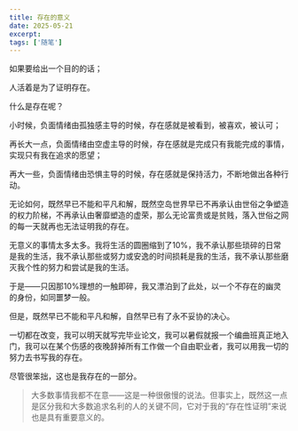 ```yaml
---
title: 存在的意义
date: 2025-05-21
excerpt: 
tags: ['随笔']
---
```


如果要给出一个目的的话；

人活着是为了证明存在。

什么是存在呢？

小时候，负面情绪由孤独感主导的时候，存在感就是被看到，被喜欢，被认可；

再长大一点，负面情绪由空虚主导的时候，存在感就是完成只有我能完成的事情，实现只有我在追求的愿望；

再大一些，负面情绪由恐惧主导的时候，存在感就是保持活力，不断地做出各种行动。

无论如何，既然早已不能和平凡和解，既然空岛世界早已不再承认由世俗之争塑造的权力阶梯，不再承认由奢靡塑造的虚荣，那么无论富贵或是贫贱，落入世俗之网的每一天就再也无法证明我的存在。

无意义的事情太多太多。我将生活的圆圈缩到了10%，我不承认那些琐碎的日常是我的生活，我不承认那些或努力或安逸的时间损耗是我的生活，我不承认那些磨灭我个性的努力和尝试是我的生活。

于是——只因那10%理想的一触即碎，我又漂泊到了此处，以一个不存在的幽灵的身份，如同噩梦一般。

但是，既然早已不能和平凡和解，自然早已有了永不妥协的决心。

一切都在改变，我可以明天就写完毕业论文，我可以暑假就报一个编曲班真正地入门，我可以在某个伤感的夜晚辞掉所有工作做一个自由职业者，我可以用我一切的努力去书写我的存在。

尽管很笨拙，这也是我存在的一部分。

>大多数事情我都不在意——这是一种很傲慢的说法。但事实上，既然这一点是区分我和大多数追求名利的人的关键不同，它对于我的“存在性证明”来说也是具有重要意义的。